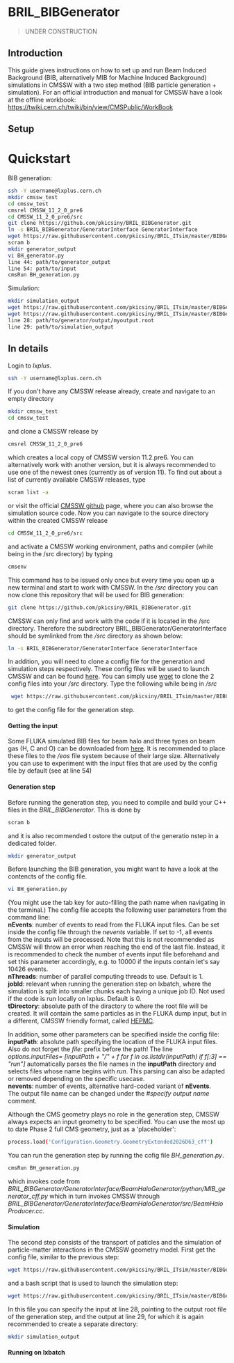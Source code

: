 # BRIL_BIBGenerator
>UNDER CONSTRUCTION
## Introduction
This guide gives instructions on how to set up and run Beam Induced Background (BIB, alternatively MIB for Machine Induced Background) simulations in CMSSW with a two step method (BIB particle generation + simulation).
For an official introduction and manual for CMSSW have a look at the offline workbook: 
https://twiki.cern.ch/twiki/bin/view/CMSPublic/WorkBook

## Setup
# Quickstart
BIB generation:
```sh
ssh -Y username@lxplus.cern.ch
mkdir cmssw_test
cd cmssw_test
cmsrel CMSSW_11_2_0_pre6
cd CMSSW_11_2_0_pre6/src
git clone https://github.com/pkicsiny/BRIL_BIBGenerator.git
ln -s BRIL_BIBGenerator/GeneratorInterface GeneratorInterface
wget https://raw.githubusercontent.com/pkicsiny/BRIL_ITsim/master/BIBGeneration/python/BH_generator.py
scram b
mkdir generator_output
vi BH_generator.py
line 44: path/to/generator_output
line 54: path/to/input
cmsRun BH_generation.py 
```

Simulation:
```sh
mkdir simulation_output
wget https://raw.githubusercontent.com/pkicsiny/BRIL_ITsim/master/BIBGeneration/python/BH_SimTrigRec.py
wget https://raw.githubusercontent.com/pkicsiny/BRIL_ITsim/master/BIBGeneration/runSimTkOnly_local.sh
line 28: path/to/generator/output/myoutput.root
line 29: path/to/simulation_output

```
## In details
Login to _lxplus_.
```sh
ssh -Y username@lxplus.cern.ch
```
If you don't have any CMSSW release already, create and navigate to an empty directory
```sh
mkdir cmssw_test
cd cmssw_test
```
and clone a CMSSW release by
```sh
cmsrel CMSSW_11_2_0_pre6
```
which creates a local copy of CMSSW version 11.2.pre6. You can alternatively work with another version, but it is always recommended to use one of the newest ones (currently as of version 11). To find out about a list of currently available CMSSW releases, type
```sh
scram list -a
```
or visit the official [CMSSW github](https://github.com/cms-sw/cmssw) page, where you can also browse the simulation source code. Now you can navigate to the source directory within the created CMSSW release
```sh
cd CMSSW_11_2_0_pre6/src
```
and activate a CMSSW working environment, paths and compiler (while being in the /src directory) by typing
```sh
cmsenv
```
This command has to be issued only once but every time you open up a new terminal and start to work with CMSSW. In the _/src_ directory you can now clone this repository that will be used for BIB generation:
```sh
git clone https://github.com/pkicsiny/BRIL_BIBGenerator.git
```
CMSSW can only find and work with the code if it is located in the /src directory. Therefore the subdirectory BRIL_BIBGenerator/GeneratorInterface should be symlinked from the _/src_ directory as shown below:
```sh
ln -s BRIL_BIBGenerator/GeneratorInterface GeneratorInterface
```
In addition, you will need to clone a config file for the generation and simulation steps respectively. These config files will be used to launch CMSSW and can be found [here](https://github.com/pkicsiny/BRIL_ITsim/tree/master/BIBGeneration/python). You can simply use [wget](https://www.gnu.org/software/wget/manual/wget.html) to clone the 2 config files into your _/src_ directory. Type the following while being in _/src_
```sh
 wget https://raw.githubusercontent.com/pkicsiny/BRIL_ITsim/master/BIBGeneration/python/BH_generator.py
```
to get the config file for the generation step.

#### Getting the input
Some FLUKA simulated BIB files for beam halo and three types on beam gas (H, C and O) can be downloaded from [here](https://bbgen.web.cern.ch/HL-LHC/). It is recommended to place these files to the _/eos_ file system because of their large size. Alternatively you can use to experiment with the input files that are used by the config file by default (see at line 54) <br>

#### Generation step
Before running the generation step, you need to compile and build your C++ files in the _BRIL_BIBGenerator_. This is done by
```sh
scram b
```
and it is also recommended t ostore the output of the generatio nstep in a dedicated folder.
```sh
mkdir generator_output
```
Before launching the BIB generation, you might want to have a look at the contencts of the config file.
```sh
vi BH_generation.py
```
(You might use the tab key for auto-filling the path name when navigating in the terminal.) The config file accepts the following user parameters from the command line: <br>
__nEvents__: number of events to read from the FLUKA input files. Can be set inside the config file through the _nevents_ variable. If set to -1, all events from the inputs will be processed. Note that this is not recommended as CMSSW will throw an error when reaching the end of the last file. Instead, it is recommended to check the number of events input file beforehand and set this parameter accordingly, e.g. to 10000 if the inputs contain let's say 10426 events. <br>
__nThreads__: number of parallel computing threads to use. Default is 1. <br>
__jobId__: relevant when running the generation step on lxbatch, where the simulation is split into smaller chunks each having a unique job ID. Not used if the code is run locally on lxplus. Default is 0. <br>
__tDirectory__: absolute path of the diractory to where the root file will be created. It will contain the same particles as in the FLUKA dump input, but in a different, CMSSW friendly format, called [HEPMC](http://www.t2.ucsd.edu/twiki2/bin/view/HEPProjects/HepMCReference). <br>

In addition, some other parameters can be specified inside the config file: <br>
__inputPath__: absolute path specifying the location of the FLUKA input files. Also do not forget the _file:_ prefix before the path! The line _options.inputFiles= [inputPath + "/" + f for f in os.listdir(inputPath) if f[:3] == "run"]_ automatically parses the file names in the __inputPath__ directory and selects files whose name begins with _run_. This parsing can also be adapted or removed depending on the specific usecase. <br>
__nevents__: number of events, alternative hard-coded variant of __nEvents__. <br>
The output file name can be changed under the _#specify output name_ comment. <br>

Although the CMS geometry plays no role in the generation step, CMSSW always expects an input geometry to be specified. You can use the most up to date Phase 2 full CMS geometry, just as a 'placeholder':
```sh
process.load('Configuration.Geometry.GeometryExtended2026D63_cff')
```
You can run the generation step by running the cofig file _BH_generation.py_.
```sh
cmsRun BH_generation.py 
```
which invokes code from _BRIL_BIBGenerator/GeneratorInterface/BeamHaloGenerator/python/MIB_generator_cff.py_ which in turn invokes CMSSW through _BRIL_BIBGenerator/GeneratorInterface/BeamHaloGenerator/src/BeamHaloProducer.cc_. <br>

#### Simulation
The second step consists of the transport of paticles and the simulation of particle-matter interactions in the CMSSW geometry model. First get the config file, similar to the previous step:
```sh
wget https://raw.githubusercontent.com/pkicsiny/BRIL_ITsim/master/BIBGeneration/python/BH_SimTrigRec.py
```
and a bash script that is used to launch the simulation step:
```sh
wget https://raw.githubusercontent.com/pkicsiny/BRIL_ITsim/master/BIBGeneration/runSimTkOnly_local.sh
```
In this file you can specify the input at line 28, pointing to the output root file of the generation step, and the output at line 29, for which it is again recommended to create a separate directory:
```sh
mkdir simulation_output
```

#### Running on lxbatch
